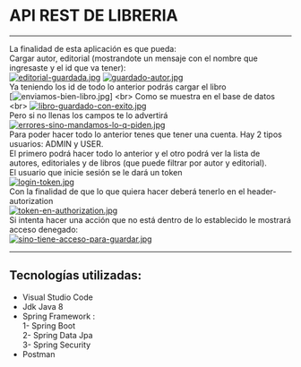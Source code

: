 # API REST DE LIBRERIA
<hr>

La finalidad de esta aplicación es que pueda:
<br>
Cargar autor, editorial (mostrandote un mensaje con el nombre que ingresaste y el id que va tener):
<br>
[![editorial-guardada.jpg](https://i.postimg.cc/tCrHD7Fh/editorial-guardada.jpg)](https://postimg.cc/ykS581Qd)
[![guardado-autor.jpg](https://i.postimg.cc/66cs5TjD/guardado-autor.jpg)](https://postimg.cc/YjvDd2w3)
<br>
Ya teniendo los id de todo lo anterior podrás cargar el libro
<br>
[![enviamos-bien-libro.jpg]([[https://github.com/geronimoAL/Api-Rest-Sistema-Libreria/tree/developer/src/main/resources/static/image](https://github.com/geronimoAL/Api-Rest-Sistema-Libreria/blob/developer/src/main/resources/static/image/enviamos-bien-libro.jpg)](https://raw.githubusercontent.com/geronimoAL/Api-Rest-Sistema-Libreria/developer/src/main/resources/static/image/enviamos-bien-libro.jpg))]
<br>
Como se muestra en el base de datos
<br>
[![libro-guardado-con-exito.jpg](https://i.postimg.cc/nLmM9NC9/libro-guardado-con-exito.jpg)](https://postimg.cc/t1X9LSd9)
<br>
Pero si no llenas los campos te lo advertirá
<br>
[![errores-sino-mandamos-lo-q-piden.jpg](https://i.postimg.cc/MZy7yS0b/errores-sino-mandamos-lo-q-piden.jpg)](https://postimg.cc/xq1N2B4c)
<br>
Para poder hacer todo lo anterior tenes que tener una cuenta. 
Hay 2 tipos usuarios: ADMIN y USER.<br>
El primero podrá hacer todo lo anterior y el otro podrá ver la lista de autores, editoriales y de libros (que puede filtrar por autor y editorial).
<br>
El usuario que inicie sesión se le dará un token
<br>
[![login-token.jpg](https://i.postimg.cc/6QQSqNqt/login-token.jpg)](https://postimg.cc/BjdN7k2V)
<br>
Con la finalidad de que lo que quiera hacer deberá tenerlo en el header-autorization 
<br>
[![token-en-authorization.jpg](https://i.postimg.cc/T1yQvRtH/token-en-authorization.jpg)](https://postimg.cc/GTCvk1wk)
<br>
Si intenta hacer una acción que no está dentro de lo establecido le mostrará acceso denegado:
<br>
[![sino-tiene-acceso-para-guardar.jpg](https://i.postimg.cc/JnHB1GWJ/sino-tiene-acceso-para-guardar.jpg)](https://postimg.cc/62wQc6q5)

<hr>

## Tecnologías utilizadas:

* Visual Studio Code
* Jdk Java 8
* Spring Framework :<br>
1- Spring Boot<br>
2- Spring Data Jpa<br>
3- Spring Security
* Postman




